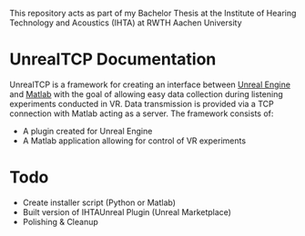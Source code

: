 This repository acts as part of my Bachelor Thesis at the Institute of Hearing Technology and Acoustics (IHTA) at RWTH Aachen University
# UnrealTCP Documentation
UnrealTCP is a framework for creating an interface between [Unreal Engine](https://www.unrealengine.com/en-US/) and 
[Matlab](https://de.mathworks.com/products/matlab.html) with the goal of allowing easy data collection during listening experiments conducted in VR.
Data transmission is provided via a TCP connection with Matlab acting as a server. The framework consists of:
- A plugin created for Unreal Engine
- A Matlab application allowing for control of VR experiments

# Todo
- Create installer script (Python or Matlab)
- Built version of IHTAUnreal Plugin (Unreal Marketplace)
- Polishing & Cleanup
